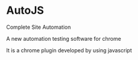 # AutoJS
Complete Site Automation

A new automation testing software for chrome

It is a chrome plugin developed by using javascript
